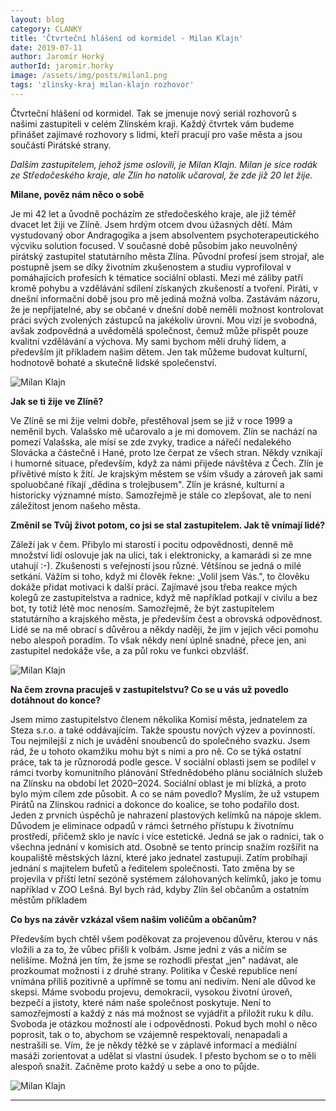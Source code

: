 ```yaml
---
layout: blog
category: CLANKY
title: 'Čtvrteční hlášení od kormidel - Milan Klajn'
date: 2019-07-11
author: Jaromír Horký
authorId: jaromir.horky
image: /assets/img/posts/milan1.png   
tags: 'zlinsky-kraj milan-klajn rozhovor'
---
```

Čtvrteční hlášení od kormidel. Tak se jmenuje nový seriál rozhovorů s našimi zastupiteli v celém Zlínském kraji. Každý čtvrtek vám budeme přinášet zajímavé rozhovory s lidmi, kteří pracují pro vaše města a jsou součástí Pirátské strany.

*Dalším zastupitelem, jehož jsme oslovili, je Milan Klajn. Milan je sice rodák ze Středočeského kraje, ale Zlín ho natolik učaroval, že zde již 20 let žije.* 

**Milane, pověz nám něco o sobě**

Je mi 42 let a ůvodně pocházím ze středočeského kraje, ale již téměř dvacet let žiji ve Zlíně. Jsem hrdým otcem dvou úžasných dětí. Mám vystudovaný obor Andragogika a jsem absolventem psychoterapeutického výcviku solution focused. V současné době působím jako neuvolněný pirátský zastupitel statutárního města Zlína. Původní profesí jsem strojař, ale postupně jsem se díky životním zkušenostem a studiu vyprofiloval v pomáhajících profesích k tématice sociální oblasti.  Mezi mé záliby patří kromě pohybu a vzdělávání sdílení získaných zkušeností a tvoření. Piráti, v dnešní informační době jsou pro mě jediná možná volba. Zastávám názoru, že je nepřijatelné, aby se občané v dnešní době neměli možnost kontrolovat práci svých zvolených zástupců na jakékoliv úrovni. Mou vizí je svobodná, avšak zodpovědná a uvědomělá společnost, čemuž může přispět pouze kvalitní vzdělávání a výchova. My sami bychom měli druhý lidem, a především jít příkladem našim dětem. Jen tak můžeme budovat kulturní, hodnotově bohaté a skutečně lidské společenství. 

![Milan Klajn](https://zlinsky.pirati.cz/assets/img/posts/milan2.JPG)

**Jak se ti žije ve Zlíně?**

Ve Zlíně se mi žije velmi dobře, přestěhoval jsem se již v roce 1999 a neměnil bych. Valašsko mě učarovalo a je mi domovem. Zlín se nachází na pomezí Valašska, ale mísí se zde zvyky, tradice a nářečí nedalekého Slovácka a částečně i Hané, proto lze čerpat ze všech stran. Někdy vznikají i humorné situace, především, když za námi přijede návštěva z Čech. Zlín je přívětivé místo k žití. Je krajským městem se vším všudy a zároveň jak sami spoluobčané říkají „dědina s trolejbusem". Zlín je krásné, kulturní a historicky významné místo. Samozřejmě je stále co zlepšovat, ale to není záležitost jenom našeho města.

**Změnil se Tvůj život potom, co jsi se stal zastupitelem. Jak tě vnímají lidé?**

Záleží jak v čem. Přibylo mi starostí i pocitu odpovědnosti, denně mě množství lidí oslovuje jak na ulici, tak i elektronicky, a kamarádi si ze mne utahují :-). Zkušenosti s veřejností jsou různé. Většinou se jedná o milé setkání. Vážím si toho, když mi člověk řekne: „Volil jsem Vás.", to člověku dokáže přidat motivaci k další práci. Zajímavé jsou třeba reakce mých kolegů ze zastupitelstva a radnice, když mě například potkají v civilu a bez bot, ty totiž létě moc nenosím. Samozřejmě, že být zastupitelem statutárního a krajského města, je především čest a obrovská odpovědnost. Lidé se na mě obrací s důvěrou a někdy nadějí, že jim v jejich věci pomohu nebo alespoň poradím. To však někdy není úplně snadné, přece jen, ani zastupitel nedokáže vše, a za půl roku ve funkci obzvlášť.

![Milan Klajn](https://zlinsky.pirati.cz/assets/img/posts/milan3.jpg)

**Na čem zrovna pracuješ v zastupitelstvu? Co se u vás už povedlo dotáhnout do konce?**

Jsem mimo zastupitelstvo členem několika Komisí města, jednatelem za Steza s.r.o. a také oddávajícím. Takže spoustu nových výzev a povinností. Tou nejmilejší z nich je uvádění snoubenců do společného svazku. Jsem rád, že u tohoto okamžiku mohu být s nimi a pro ně. Co se týká ostatní práce, tak ta je různorodá podle gesce. V sociální oblasti jsem se podílel v rámci tvorby komunitního plánování Střednědobého plánu sociálních služeb na Zlínsku na období let 2020–2024. Sociální oblast je mi blízká, a proto bylo mým cílem zde působit. A co se nám povedlo? Myslím, že už vstupem Pirátů na Zlínskou radnici a dokonce do koalice, se toho podařilo dost. Jeden z prvních úspěchů je nahrazení plastových kelímků na nápoje sklem. Důvodem je eliminace odpadů v rámci šetrného přístupu k životnímu prostředí, přičemž sklo je navíc i více estetické. Jedná se jak o radnici, tak o všechna jednání v komisích atd. Osobně se tento princip snažím rozšířit na koupaliště městských lázní, které jako jednatel zastupuji. Zatím probíhají jednání s majitelem bufetů a ředitelem společnosti. Tato změna by se projevila v příští letní sezóně systémem zálohovaných kelímků, jako je tomu například v ZOO Lešná. Byl bych rád, kdyby Zlín šel občanům a ostatním městům příkladem

**Co bys na závěr vzkázal všem našim voličům a občanům?**

Především bych chtěl všem poděkovat za projevenou důvěru, kterou v nás vložili a za to, že vůbec přišli k volbám. Jsme jedni z vás a ničím se nelišíme. Možná jen tím, že jsme se rozhodli přestat „jen" nadávat, ale prozkoumat možnosti i z druhé strany. Politika v České republice není vnímána příliš pozitivně a upřímně se tomu ani nedivím. Není ale důvod ke skepsi. Máme svobodu projevu, demokracii, vysokou životní úroveň, bezpečí a jistoty, které nám naše společnost poskytuje. Není to samozřejmostí a každý z nás má možnost se vyjádřit a přiložit ruku k dílu. Svoboda je otázkou možností ale i odpovědnosti. Pokud bych mohl o něco poprosit, tak o to, abychom se vzájemně respektovali, nenapadali a nestrašili se. Vím, že je někdy těžké se v záplavě informací a mediální masáži zorientovat a udělat si vlastní úsudek. I přesto bychom se o to měli alespoň snažit. Začněme proto každý u sebe a ono to půjde.

![Milan Klajn](https://zlinsky.pirati.cz/assets/img/posts/milan4.jpg)

---
